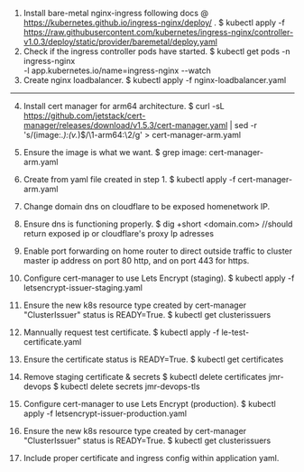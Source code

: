 1. Install bare-metal nginx-ingress following docs @ https://kubernetes.github.io/ingress-nginx/deploy/ .
   $ kubectl apply -f https://raw.githubusercontent.com/kubernetes/ingress-nginx/controller-v1.0.3/deploy/static/provider/baremetal/deploy.yaml
2. Check if the ingress controller pods have started.
   $ kubectl get pods -n ingress-nginx \
   -l app.kubernetes.io/name=ingress-nginx --watch
3. Create nginx loadbalancer.
   $ kubectl apply -f nginx-loadbalancer.yaml

---

4. Install cert manager for arm64 architecture.
   $ curl -sL https://github.com/jetstack/cert-manager/releases/download/v1.5.3/cert-manager.yaml | sed -r 's/(image:._):(v._)$/\1-arm64:\2/g' > cert-manager-arm.yaml
5. Ensure the image is what we want.
   $ grep image: cert-manager-arm.yaml
6. Create from yaml file created in step 1.
   $ kubectl apply -f cert-manager-arm.yaml
7. Change domain dns on cloudflare to be exposed homenetwork IP.
8. Ensure dns is functioning properly.
   $ dig +short <domain.com>
   //should return exposed ip or cloudflare's proxy Ip adresses
9. Enable port forwarding on home router to direct outside traffic to cluster master ip address on port 80 http, and on port 443 for https.

10. Configure cert-manager to use Lets Encrypt (staging).
    $ kubectl apply -f letsencrypt-issuer-staging.yaml
11. Ensure the new k8s resource type created by cert-manager "ClusterIssuer" status is READY=True.
    $ kubectl get clusterissuers

12. Mannually request test certificate.
    $ kubectl apply -f le-test-certificate.yaml
13. Ensure the certificate status is READY=True.
    $ kubectl get certificates
14. Remove staging certificate & secrets
    $ kubectl delete certificates jmr-devops
    $ kubectl delete secrets jmr-devops-tls

15. Configure cert-manager to use Lets Encrypt (production).
    $ kubectl apply -f letsencrypt-issuer-production.yaml
16. Ensure the new k8s resource type created by cert-manager "ClusterIssuer" status is READY=True.
    $ kubectl get clusterissuers

17. Include proper certificate and ingress config within application yaml.

<!-- ---
apiVersion: cert-manager.io/v1
kind: Certificate
metadata:
  name: jmr-devops
  namespace: default
spec:
  secretName: jmr-devops-tls
  issuerRef:
    name: letsencrypt-prod
    kind: ClusterIssuer
  dnsNames:
  - jmr-devops.com
---
apiVersion: networking.k8s.io/v1
kind: Ingress
metadata:
  annotations:
    kubernetes.io/ingress.class: "nginx"
  name: personal-site-nginx-ingress
spec:
  rules:
  - host: jmr-devops.com
    http:
      paths:
      - path: /
        pathType: Prefix
        backend:
          service:
            name: personal-site-nginx-service
            port:
              number: 80
  tls:
  - hosts:
    - jmr-devops.com
    secretName: jmr-devops-tls -->

